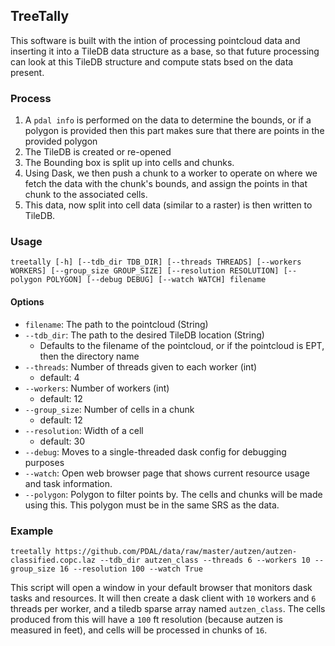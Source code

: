 ## TreeTally
This software is built with the intion of processing pointcloud data and inserting it into a TileDB data structure as a base, so that future processing can look at this TileDB structure and compute stats bsed on the data present.

### Process

1. A `pdal info` is performed on the data to determine the bounds, or if a polygon is provided then this part makes sure that there are points in the provided polygon
2. The TileDB is created or re-opened
3. The Bounding box is split up into cells and chunks.
4. Using Dask, we then push a chunk to a worker to operate on where we fetch the data with the chunk's bounds, and assign the points in that chunk to the associated cells.
5. This data, now split into cell data (similar to a raster) is then written to TileDB.

### Usage

```
treetally [-h] [--tdb_dir TDB_DIR] [--threads THREADS] [--workers WORKERS] [--group_size GROUP_SIZE] [--resolution RESOLUTION] [--polygon POLYGON] [--debug DEBUG] [--watch WATCH] filename
```

#### Options
 - `filename`: The path to the pointcloud (String)
 - `--tdb_dir`: The path to the desired TileDB location (String)
   - Defaults to the filename of the pointcloud, or if the pointcloud is EPT, then the directory name
 - `--threads`: Number of threads given to each worker (int)
   - default: 4
 - `--workers`: Number of workers (int)
   - default: 12
 - `--group_size`: Number of cells in a chunk
   - default: 12
 - `--resolution`: Width of a cell
   - default: 30
 - `--debug`: Moves to a single-threaded dask config for debugging purposes
 - `--watch`: Open web browser page that shows current resource usage and task information.
 - `--polygon`: Polygon to filter points by. The cells and chunks will be made using this. This polygon must be in the same SRS as the data.

### Example
```
treetally https://github.com/PDAL/data/raw/master/autzen/autzen-classified.copc.laz --tdb_dir autzen_class --threads 6 --workers 10 --group_size 16 --resolution 100 --watch True
```

This script will open a window in your default browser that monitors dask tasks and resources. It will then create a dask client with `10` workers and `6` threads per worker, and a tiledb sparse array named `autzen_class`. The cells produced from this will have a `100` ft resolution (because autzen is measured in feet), and cells will be processed in chunks of `16`.